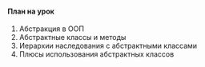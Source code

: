 #### План на урок

1. Абстракция в ООП
2. Абстрактные классы и методы
3. Иерархии наследования с абстрактными классами
4. Плюсы использования абстрактных классов
